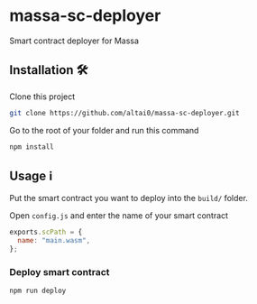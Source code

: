 # massa-sc-deployer
Smart contract deployer for Massa

## Installation 🛠️

Clone this project  

```sh
git clone https://github.com/altai0/massa-sc-deployer.git
```

Go to the root of your folder and run this command  

```sh
npm install
```

## Usage ℹ️

Put the smart contract you want to deploy into the `build/` folder.

Open `config.js` and enter the name of your smart contract 

```js
exports.scPath = {
  name: "main.wasm",
};

```

### Deploy smart contract

```sh
npm run deploy
```
